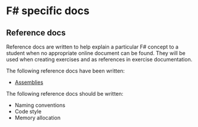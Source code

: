 # F# specific docs

## Reference docs

Reference docs are written to help explain a particular F# concept to a student when no appropriate online document can be found. They will be used when creating exercises and as references in exercise documentation.

The following reference docs have been written:

- [Assemblies][assemblies]

The following reference docs should be written:

- Naming conventions
- Code style
- Memory allocation

[assemblies]: ../../../reference/tooling/dotnet-assemblies.md
